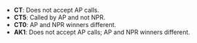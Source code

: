 * **CT**: Does not accept AP calls.
* **CT5**: Called by AP and not NPR.
* **CT0**: AP and NPR winners different.
* **AK1**: Does not accept AP calls; AP and NPR winners different.
